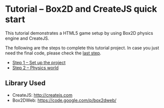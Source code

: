 # Tutorial – Box2D and CreateJS quick start

This tutorial demonstrates a HTML5 game setup by using Box2D physics engine and CreateJS.

The following are the steps to complete this tutorial project. In case you just need the final code, please check the [last step](https://github.com/makzan/Tutorial-Box2D-and-CreateJS-quick-start/tree/master/step-2-physics-world/).

- [Step 1 – Set up the project](https://github.com/makzan/Tutorial-Box2D-and-CreateJS-quick-start/tree/master/step-1-setup-project/)
- [Step 2 – Physics world](https://github.com/makzan/Tutorial-Box2D-and-CreateJS-quick-start/tree/master/step-2-physics-world/)

## Library Used

- CreateJS: http://createjs.com
- Box2DWeb: https://code.google.com/p/box2dweb/

